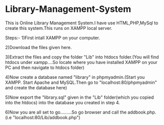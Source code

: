 # Library-Management-System
This is Online Library Management System.I have use HTML,PHP,MySql to create this system.This runs on XAMPP local server.

Steps:-
1)First intall XAMPP on your computer.

2)Download the files given here.

3)Extract the files and copy the folder "Lib" into htdocs folder.(You will find htdocs under xampp....So locate where you have installed XAMPP on your PC and then navigate to htdocs folder)

4)Now create a database named "library" in phpmyadmin.(Start you XAMPP. Start Apache and MySQL.Then go to "localhost:80/phpmyadmin" and create the database here)

5)Now export the "library.sql" given in the "Lib" folder(which you copied into the htdocs) into the database you created in step 4.

6)Now you are all set to go.........So go browser and call the addbook.php.(i.e "localhost:80/Lib/addbook.php")
